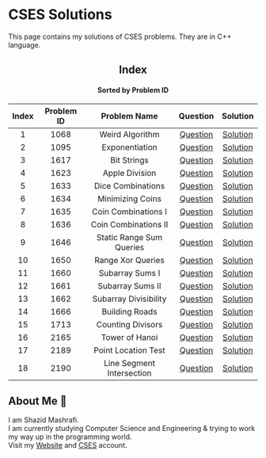 # CSES Solutions

This page contains my solutions of CSES problems. They are in C++ language.  


<div align="center">

## Index 
#### Sorted by Problem ID 
|  Index  | Problem ID | Problem Name | Question | Solution |
| :-----: |  :--------: | :----------: | :------: | :------: |
| 1 | 1068 | Weird Algorithm | [Question](https://cses.fi/problemset/task/1068) | [Solution](https://github.com/ShazidMashrafi/CSES/tree/main/Codes/1068%20-%20Weird%20Algorithm)
| 2 | 1095 | Exponentiation | [Question](https://cses.fi/problemset/task/1095) | [Solution](https://github.com/ShazidMashrafi/CSES/tree/main/Codes/1095%20-%20Exponentiation)
| 3 | 1617 | Bit Strings | [Question](https://cses.fi/problemset/task/1617) | [Solution](https://github.com/ShazidMashrafi/CSES/tree/main/Codes/1617%20-%20Bit%20Strings)
| 4 | 1623 | Apple Division | [Question](https://cses.fi/problemset/task/1623) | [Solution](https://github.com/ShazidMashrafi/CSES/tree/main/Codes/1623%20-%20Apple%20Division)
| 5 | 1633 | Dice Combinations | [Question](https://cses.fi/problemset/task/1633) | [Solution](https://github.com/ShazidMashrafi/CSES/tree/main/Codes/1633%20-%20Dice%20Combinations)
| 6 | 1634 | Minimizing Coins | [Question](https://cses.fi/problemset/task/1634) | [Solution](https://github.com/ShazidMashrafi/CSES/tree/main/Codes/1634%20-%20Minimizing%20Coins)
| 7 | 1635 | Coin Combinations I | [Question](https://cses.fi/problemset/task/1635) | [Solution](https://github.com/ShazidMashrafi/CSES/tree/main/Codes/1635%20-%20Coin%20Combinations%20I)
| 8 | 1636 | Coin Combinations II | [Question](https://cses.fi/problemset/task/1636) | [Solution](https://github.com/ShazidMashrafi/CSES/tree/main/Codes/1636%20-%20Coin%20Combinations%20II)
| 9 | 1646 | Static Range Sum Queries | [Question](https://cses.fi/problemset/task/1646) | [Solution](https://github.com/ShazidMashrafi/CSES/tree/main/Codes/1646%20-%20Static%20Range%20Sum%20Queries)
| 10 | 1650 | Range Xor Queries | [Question](https://cses.fi/problemset/task/1650) | [Solution](https://github.com/ShazidMashrafi/CSES/tree/main/Codes/1650%20-%20Range%20Xor%20Queries)
| 11 | 1660 | Subarray Sums I | [Question](https://cses.fi/problemset/task/1660) | [Solution](https://github.com/ShazidMashrafi/CSES/tree/main/Codes/1660%20-%20Subarray%20Sums%20I)
| 12 | 1661 | Subarray Sums II | [Question](https://cses.fi/problemset/task/1661) | [Solution](https://github.com/ShazidMashrafi/CSES/tree/main/Codes/1661%20-%20Subarray%20Sums%20II)
| 13 | 1662 | Subarray Divisibility | [Question](https://cses.fi/problemset/task/1662) | [Solution](https://github.com/ShazidMashrafi/CSES/tree/main/Codes/1662%20-%20Subarray%20Divisibility)
| 14 | 1666 | Building Roads | [Question](https://cses.fi/problemset/task/1666) | [Solution](https://github.com/ShazidMashrafi/CSES/tree/main/Codes/1666%20-%20Building%20Roads)
| 15 | 1713 | Counting Divisors | [Question](https://cses.fi/problemset/task/1713) | [Solution](https://github.com/ShazidMashrafi/CSES/tree/main/Codes/1713%20-%20Counting%20Divisors)
| 16 | 2165 | Tower of Hanoi | [Question](https://cses.fi/problemset/task/2165) | [Solution](https://github.com/ShazidMashrafi/CSES/tree/main/Codes/2165%20-%20Tower%20of%20Hanoi)
| 17 | 2189 | Point Location Test | [Question](https://cses.fi/problemset/task/2189) | [Solution](https://github.com/ShazidMashrafi/CSES/tree/main/Codes/2189%20-%20Point%20Location%20Test)
| 18 | 2190 | Line Segment Intersection | [Question](https://cses.fi/problemset/task/2190) | [Solution](https://github.com/ShazidMashrafi/CSES/tree/main/Codes/2190%20-%20Line%20Segment%20Intersection)



</div>

## About Me :eyes:

I am Shazid Mashrafi.  
I am currently studying Computer Science and Engineering & trying to work my way up in the programming world.     
Visit my [Website](https://shazidmashrafi.com) and [CSES](https://cses.fi/user/238576) account.